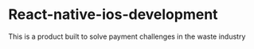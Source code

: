# React-native-ios-development
This is a product built to solve payment challenges in the waste industry
